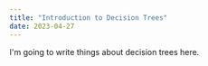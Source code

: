 ```yaml
---
title: "Introduction to Decision Trees"
date: 2023-04-27
---
```


I'm going to write things about decision trees here. 
